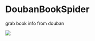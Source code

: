 # DoubanBookSpider
grab book info from douban 

![](https://github.com/harrymore/DoubanBookSpider/blob/master/images/框架.jpg)

